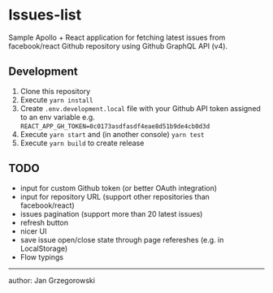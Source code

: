 # Issues-list

Sample Apollo + React application for fetching latest issues from facebook/react Github repository using Github GraphQL API (v4).

## Development

1. Clone this repository
2. Execute `yarn install`
3. Create `.env.development.local` file with your Github API token assigned to an env variable e.g. `REACT_APP_GH_TOKEN=0c0173asdfasdf4eae8d51b9de4cb0d3d`
4. Execute `yarn start` and (in another console) `yarn test`
5. Execute `yarn build` to create release

## TODO

- input for custom Github token (or better OAuth integration)
- input for repository URL (support other repositories than facebook/react)
- issues pagination (support more than 20 latest issues)
- refresh button
- nicer UI
- save issue open/close state through page refereshes (e.g. in LocalStorage)
- Flow typings

---

author: Jan Grzegorowski
